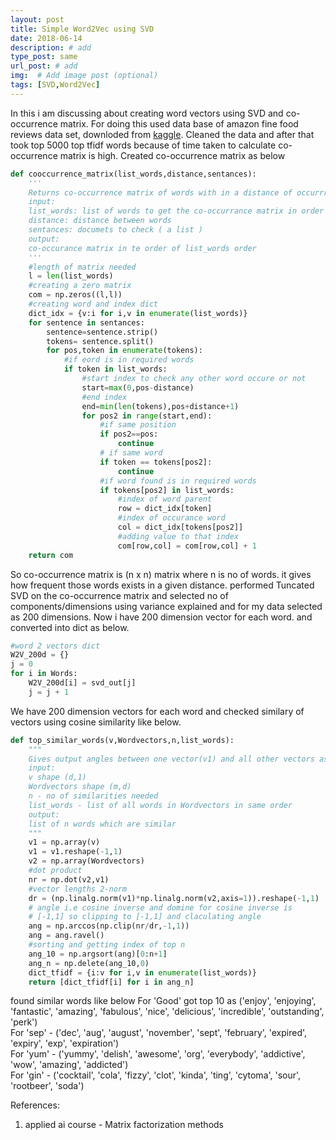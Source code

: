 ```yaml
---
layout: post
title: Simple Word2Vec using SVD
date: 2018-06-14
description: # add
type_post: same
url_post: # add
img:  # Add image post (optional)
tags: [SVD,Word2Vec]
---
```

In this i am discussing about creating word vectors using SVD and co-occurrence matrix. For doing this used data base of amazon 
fine food reviews data set, downloded from [kaggle](https://www.kaggle.com/snap/amazon-fine-food-reviews/data). Cleaned the data
and after that took top 5000 top tfidf words because of time taken to calculate co-occurrence matrix is high. Created co-occurrence matrix
as below
~~~ python
def cooccurrence_matrix(list_words,distance,sentances):
    '''
    Returns co-occurrence matrix of words with in a distance of occurrrence
    input:
    list_words: list of words to get the co-occurrance matrix in order
    distance: distance between words
    sentances: documets to check ( a list )
    output:
    co-occurance matrix in te order of list_words order
    '''
    #length of matrix needed
    l = len(list_words)
    #creating a zero matrix
    com = np.zeros((l,l))
    #creating word and index dict
    dict_idx = {v:i for i,v in enumerate(list_words)}
    for sentence in sentances:
        sentence=sentence.strip()
        tokens= sentence.split()
        for pos,token in enumerate(tokens):
            #if eord is in required words
            if token in list_words:
                #start index to check any other word occure or not
                start=max(0,pos-distance)
                #end index
                end=min(len(tokens),pos+distance+1)
                for pos2 in range(start,end):
                    #if same position
                    if pos2==pos:
                        continue
                    # if same word
                    if token == tokens[pos2]:
                        continue
                    #if word found is in required words
                    if tokens[pos2] in list_words:
                        #index of word parent
                        row = dict_idx[token]
                        #index of occurance word
                        col = dict_idx[tokens[pos2]]
                        #adding value to that index
                        com[row,col] = com[row,col] + 1
    return com
~~~
So co-occurrence matrix is (n x n) matrix where n is no of words. it gives how frequent those words exists in a given distance. performed Tuncated SVD on the co-occurrence matrix and selected no of components/dimensions using variance explained and for my data selected as 200 dimensions. Now i have 200 dimension vector for each word.  and converted into dict as below.
~~~ python
#word 2 vectors dict
W2V_200d = {}
j = 0
for i in Words:
    W2V_200d[i] = svd_out[j]
    j = j + 1
~~~
We have 200 dimension vectors for each word and checked similary of vectors using cosine similarity like below.
~~~ python
def top_similar_words(v,Wordvectors,n,list_words):
	"""
	Gives output angles between one vector(v1) and all other vectors as matrix(v2)
	input:
	v shape (d,1)
	Wordvectors shape (m,d)
	n - no of similarities needed
	list_words - list of all words in Wordvectors in same order
	output:
	list of n words which are similar
	"""
	v1 = np.array(v)
	v1 = v1.reshape(-1,1)
	v2 = np.array(Wordvectors)
	#dot product
	nr = np.dot(v2,v1)
	#vector lengths 2-norm
	dr = (np.linalg.norm(v1)*np.linalg.norm(v2,axis=1)).reshape(-1,1)
	# angle i.e cosine inverse and domine for cosine inverse is
	# [-1,1] so clipping to [-1,1] and claculating angle
	ang = np.arccos(np.clip(nr/dr,-1,1))
	ang = ang.ravel()
	#sorting and getting index of top n
	ang_10 = np.argsort(ang)[0:n+1]
	ang_n = np.delete(ang_10,0)
	dict_tfidf = {i:v for i,v in enumerate(list_words)}
	return [dict_tfidf[i] for i in ang_n]
~~~
found similar words like below
For 'Good' got top 10 as ('enjoy', 'enjoying', 'fantastic', 'amazing', 'fabulous', 'nice', 'delicious', 'incredible', 'outstanding', 'perk')  
For 'sep' - ('dec', 'aug', 'august', 'november', 'sept', 'february', 'expired', 'expiry', 'exp', 'expiration')  
For 'yum' - ('yummy', 'delish', 'awesome', 'org', 'everybody', 'addictive', 'wow', 'amazing', 'addicted')  
For 'gin' - ('cocktail', 'cola', 'fizzy', 'clot', 'kinda', 'ting', 'cytoma', 'sour', 'rootbeer', 'soda') 
  
References:
1. applied ai course - Matrix factorization methods
